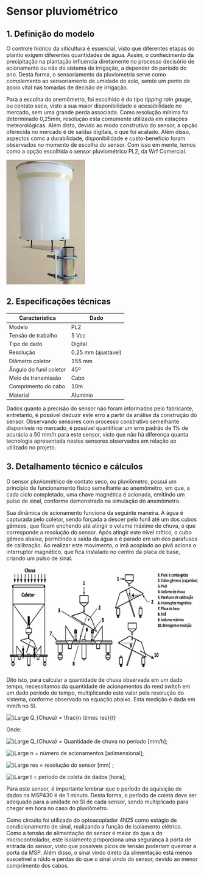 # Sensor pluviométrico

## 1. Definição do modelo

O controle hídrico da viticultura é essencial, visto que diferentes etapas do plantio exigem diferentes quantidades de água. Assim, o conhecimento da precipitação na plantação influencia diretamente no processo decisório de acionamento ou não do sistema de irrigação, a depender do período do ano. Desta forma, o sensoriamento da pluviometria serve como complemento ao sensoriamento de umidade do solo, sendo um ponto de apoio vital nas tomadas de decisão de irrigação.

Para a escolha do anemômetro, foi escolhido é do tipo _tipping rain gauge_, ou contato seco, visto a sua maior disponibilidade e acessibilidade no mercado, sem uma grande perda associada. Como resolução mínima foi determinado 0,25mm, resolução esta comumente utilizada em estações meteorológicas. Além disto, devido ao modo construtivo do sensor, a opção oferecida no mercado é de saídas digitais, o que foi acatado. Além disso, aspectos como a durabilidade, disponibilidade e custo-benefício foram observados no momento de escolha do sensor. Com isso em mente, temos como a opção escolhida o sensor pluviométrico PL2, da Wrf Comercial.

![img](imgs/pluviometro.png)

## 2. Especificações técnicas

|Característica|Dado|
|-|-|
|Modelo|PL2|
|Tensão de trabalho|5 Vcc|
|Tipo de dado|Digital|
|Resolução|0,25 mm (ajustável)|
|Diâmetro coletor|155 mm|
|Ângulo do funil coletor|45º|
|Meio de transmissão|Cabo|
|Comprimento do cabo|10m|
|Material|Alumínio|

Dados quanto a precisão do sensor não foram informados pelo fabricante, entretanto, é possível deduzir este erro a partir da análise da construção do sensor. Observando sensores com processo construtivo semelhante disponíveis no mercado, é possível quantificar um erro padrão de 1% de acurácia a 50 mm/h para este sensor, visto que não há diferença quanta tecnologia apresentada nestes sensores observados em relação ao utilizado no projeto.

## 3. Detalhamento técnico e cálculos

O sensor pluviométrico de contato seco, ou pluviômetro, possui um princípio de funcionamento físico semelhante ao anemômetro, em que, a cada ciclo completado, uma chave magnética é acionada, emitindo um pulso de sinal, conforme demonstrado na simulação do anemômetro.

Sua dinâmica de acionamento funciona da seguinte maneira. A água é capturada pelo coletor, sendo forçada a descer pelo funil até um dos cubos gêmeos, que ficam enchendo até atingir o volume máximo de chuva, o que corresponde a resolução do sensor. Após atingir este nível crítico, o cubo gêmeo abaixa, permitindo a saída da água e é parado em um dos parafusos de calibração. Ao realizar este movimento, o imã acoplado ao pivô aciona o interruptor magnético, que fica instalado no centro da placa de base, criando um pulso de sinal.

![img](imgs/pluv_explicação.png)

Dito isto, para calcular a quantidade de chuva observada em um dado tempo, necessitamos da quantidade de acionamentos do reed switch em um dado período de tempo, multiplicando este valor pela resolução do sistema, conforme observado na equação abaixo. Esta medição é dada em mm/h no SI.

![\Large  Q_{Chuva} = \frac{n \times res}{t}](https://latex.codecogs.com/svg.latex?\Large&space;Q_{Chuva}%20=%20\frac{n%20\times%20res}{t})

Onde:

![\Large Q_{Chuva}](https://latex.codecogs.com/svg.latex?\Large&space;Q_{Chuva}) = Quantidade de chuva no período [mm/h];

![\Large n](https://latex.codecogs.com/svg.latex?\Large&space;n) = número de acionamentos [adimensional];

![\Large res](https://latex.codecogs.com/svg.latex?\Large&space;res) = resolução do sensor [mm] ;

![\Large t](https://latex.codecogs.com/svg.latex?\Large&space;t) = período de coleta de dados [hora]; 

Para este sensor, é importante lembrar que o período de aquisição de dados na MSP430 é de 1 minuto. Desta forma, o período de coleta deve ser adequado para a unidade no SI de cada sensor, sendo multiplicado para chegar em hora no caso do pluviômetro.

Como circuito foi utilizado do optoacoplador 4N25 como estágio de condicionamento de sinal, realizando a função de isolamento elétrico. Como a tensão de alimentação do sensor é maior do que a do microcontrolador, este isolamento proporciona uma segurança à porta de entrada do sensor, visto que possíveis picos de tensão poderiam queimar a porta da MSP. Além disso, o sinal vindo direto da alimentação está menos suscetível a rúido e perdas do que o sinal vindo do sensor, devido ao menor comprimento dos cabos.
